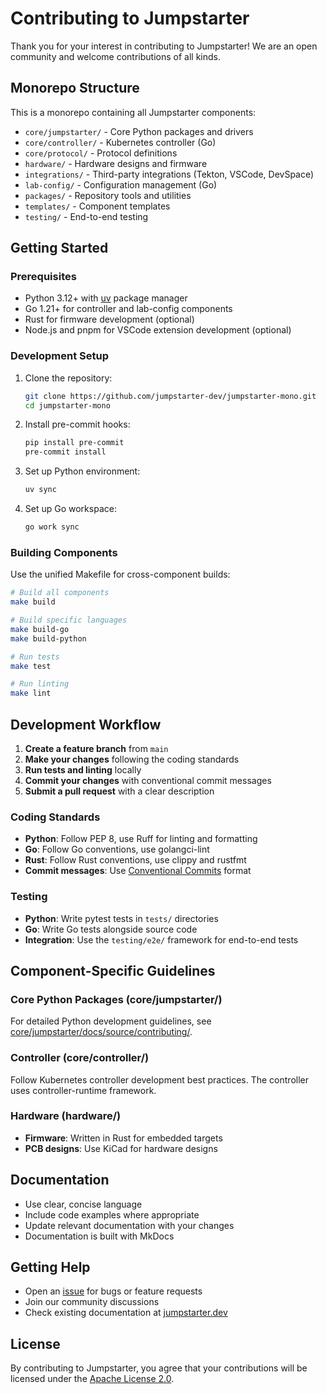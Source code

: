 # Contributing to Jumpstarter

Thank you for your interest in contributing to Jumpstarter! We are an open community and welcome contributions of all kinds.

## Monorepo Structure

This is a monorepo containing all Jumpstarter components:

- `core/jumpstarter/` - Core Python packages and drivers
- `core/controller/` - Kubernetes controller (Go)
- `core/protocol/` - Protocol definitions
- `hardware/` - Hardware designs and firmware
- `integrations/` - Third-party integrations (Tekton, VSCode, DevSpace)
- `lab-config/` - Configuration management (Go)
- `packages/` - Repository tools and utilities
- `templates/` - Component templates
- `testing/` - End-to-end testing

## Getting Started

### Prerequisites

- Python 3.12+ with [uv](https://docs.astral.sh/uv/) package manager
- Go 1.21+ for controller and lab-config components
- Rust for firmware development (optional)
- Node.js and pnpm for VSCode extension development (optional)

### Development Setup

1. Clone the repository:
   ```bash
   git clone https://github.com/jumpstarter-dev/jumpstarter-mono.git
   cd jumpstarter-mono
   ```

2. Install pre-commit hooks:
   ```bash
   pip install pre-commit
   pre-commit install
   ```

3. Set up Python environment:
   ```bash
   uv sync
   ```

4. Set up Go workspace:
   ```bash
   go work sync
   ```

### Building Components

Use the unified Makefile for cross-component builds:

```bash
# Build all components
make build

# Build specific languages
make build-go
make build-python

# Run tests
make test

# Run linting
make lint
```

## Development Workflow

1. **Create a feature branch** from `main`
2. **Make your changes** following the coding standards
3. **Run tests and linting** locally
4. **Commit your changes** with conventional commit messages
5. **Submit a pull request** with a clear description

### Coding Standards

- **Python**: Follow PEP 8, use Ruff for linting and formatting
- **Go**: Follow Go conventions, use golangci-lint
- **Rust**: Follow Rust conventions, use clippy and rustfmt
- **Commit messages**: Use [Conventional Commits](https://www.conventionalcommits.org/) format

### Testing

- **Python**: Write pytest tests in `tests/` directories
- **Go**: Write Go tests alongside source code
- **Integration**: Use the `testing/e2e/` framework for end-to-end tests

## Component-Specific Guidelines

### Core Python Packages (core/jumpstarter/)

For detailed Python development guidelines, see [core/jumpstarter/docs/source/contributing/](core/jumpstarter/docs/source/contributing/).

### Controller (core/controller/)

Follow Kubernetes controller development best practices. The controller uses controller-runtime framework.

### Hardware (hardware/)

- **Firmware**: Written in Rust for embedded targets
- **PCB designs**: Use KiCad for hardware designs

## Documentation

- Use clear, concise language
- Include code examples where appropriate
- Update relevant documentation with your changes
- Documentation is built with MkDocs

## Getting Help

- Open an [issue](https://github.com/jumpstarter-dev/jumpstarter-mono/issues) for bugs or feature requests
- Join our community discussions
- Check existing documentation at [jumpstarter.dev](https://jumpstarter.dev)

## License

By contributing to Jumpstarter, you agree that your contributions will be licensed under the [Apache License 2.0](LICENSE).